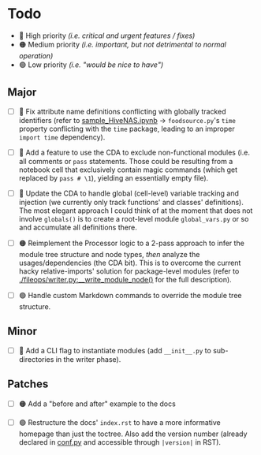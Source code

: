 
# Todo

- 🔴 High priority _(i.e. critical and urgent features / fixes)_
- 🟠 Medium priority _(i.e. important, but not detrimental to normal operation)_
- 🟢 Low priority _(i.e. "would be nice to have")_


## Major

- [ ] 🔴 Fix attribute name definitions conflicting with globally tracked identifiers (refer to [sample_HiveNAS.ipynb](src/demo/examples/sample_HiveNAS.ipynb) -> `foodsource.py`'s `time` property conflicting with the `time` package, leading to an improper `import time` dependency).

- [ ] 🔴 Add a feature to use the CDA to exclude non-functional modules (i.e. all comments or `pass` statements. Those could be resulting from a notebook cell that exclusively contain magic commands (which get replaced by `pass # \1`), yielding an essentially empty file).

- [ ] 🔴 Update the CDA to handle global (cell-level) variable tracking and injection (we currently only track functions' and classes' definitions). The most elegant approach I could think of at the moment that does not involve `globals()` is to create a root-level module `global_vars.py` or so and accumulate all definitions there.

- [ ] 🟠 Reimplement the Processor logic to a 2-pass approach to infer the module tree structure and node types, _then_ analyze the usages/dependencies (the CDA bit). This is to overcome the current hacky relative-imports' solution for package-level modules (refer to [./fileops/writer.py:\_\_write_module_node()](https://github.com/ThunderStruct/nbrefactor/blob/63322fe4a33422d2982dedbd3683ee1e2f9bc739/src/nbrefactor/fileops/writer.py#L49) for the full description).

- [ ] 🟢 Handle custom Markdown commands to override the module tree structure.


## Minor

- [ ] 🔴 Add a CLI flag to instantiate modules (add `__init__.py` to sub-directories in the writer phase).


## Patches

- [ ] 🟠 Add a "before and after" example to the docs

- [ ] 🟢 Restructure the docs' `index.rst` to have a more informative homepage than just the toctree. Also add the version number (already declared in [conf.py](docs/source/conf.py) and accessible through `|version|` in RST).

